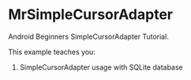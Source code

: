 # MrSimpleCursorAdapter
Android Beginners SimpleCursorAdapter Tutorial.

This example teaches you:

1. SimpleCursorAdapter usage with SQLite database
